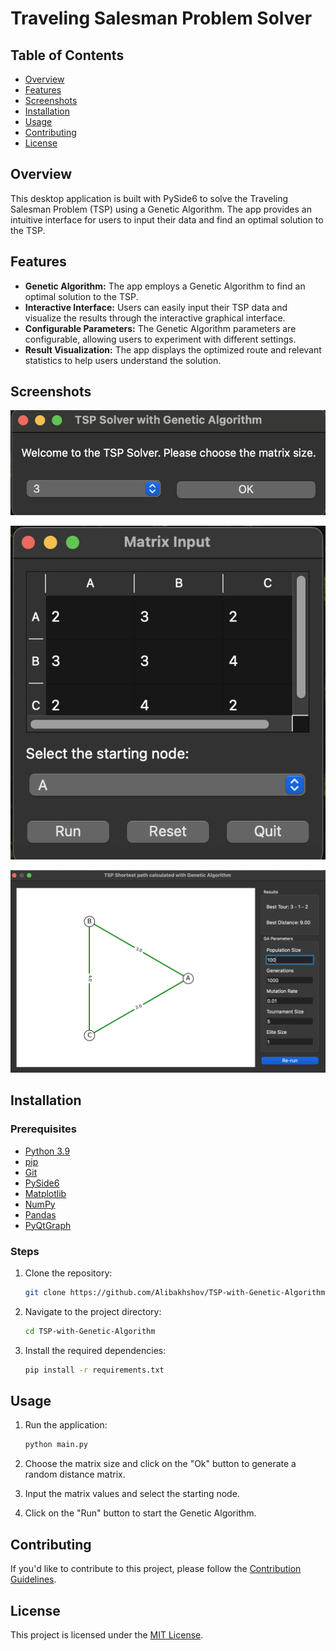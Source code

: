 # Traveling Salesman Problem Solver

## Table of Contents

- [Overview](#overview)
- [Features](#features)
- [Screenshots](#screenshots)
- [Installation](#installation)
- [Usage](#usage)
- [Contributing](#contributing)
- [License](#license)

## Overview

This desktop application is built with PySide6 to solve the Traveling Salesman Problem (TSP) using a Genetic Algorithm. The app provides an intuitive interface for users to input their data and find an optimal solution to the TSP.

## Features

- **Genetic Algorithm:** The app employs a Genetic Algorithm to find an optimal solution to the TSP.
- **Interactive Interface:** Users can easily input their TSP data and visualize the results through the interactive graphical interface.
- **Configurable Parameters:** The Genetic Algorithm parameters are configurable, allowing users to experiment with different settings.
- **Result Visualization:** The app displays the optimized route and relevant statistics to help users understand the solution.

## Screenshots

![Screenshot 1](screenshots/1.png)

![Screenshot 2](screenshots/2.png)

![Screenshot 3](screenshots/3.png)


## Installation

### Prerequisites

- [Python 3.9](https://www.python.org/downloads/)
- [pip](https://pip.pypa.io/en/stable/installing/)
- [Git](https://git-scm.com/downloads)
- [PySide6](https://pypi.org/project/PySide6/)
- [Matplotlib](https://pypi.org/project/matplotlib/)
- [NumPy](https://pypi.org/project/numpy/)
- [Pandas](https://pypi.org/project/pandas/)
- [PyQtGraph](https://pypi.org/project/pyqtgraph/)


### Steps

1. Clone the repository:

    ```bash
    git clone https://github.com/Alibakhshov/TSP-with-Genetic-Algorithm.git
    ```

2. Navigate to the project directory:

    ```bash
    cd TSP-with-Genetic-Algorithm
    ```

3. Install the required dependencies:

    ```bash
    pip install -r requirements.txt
    ```

## Usage

1. Run the application:

    ```bash
    python main.py
    ```
    
2. Choose the matrix size and click on the "Ok" button to generate a random distance matrix.
3. Input the matrix values and select the starting node.
4. Click on the "Run" button to start the Genetic Algorithm.


## Contributing

If you'd like to contribute to this project, please follow the [Contribution Guidelines](CONTRIBUTING.md).

## License

This project is licensed under the [MIT License](LICENSE).

